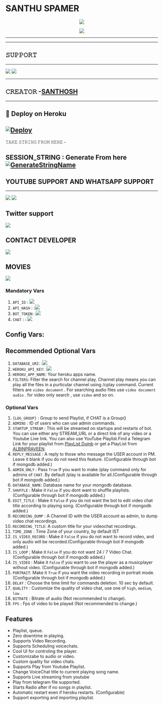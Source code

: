 # SANTHU SPAMER

<p align="center">
  <img src="https://te.legra.ph/file/965b2df3eeaf45cc5a291.jpg"</p>

 <p align="center">
  <img src="https://te.legra.ph/file/509686aa88a027bffe2b3.jpg"</p>
 


-------------------------------------------------
-------------------------------------------------
## 𝚂𝚄𝙿𝙿𝙾𝚁𝚃 
-------------------------------------------------                          
<a href="https://t.me/Catmusicworld"><img src="https://img.shields.io/badge/Join-SUPPORT%20GROUP-green.svg?logo=Telegram"></a> <a href="https://t.me/Catmusicworld"><img src="https://img.shields.io/badge/Join-SUPPORT%20CHANNEL-blue.svg?logo=Telegram"></a>

-------------------------------------------------

## 𝙲𝚁𝙴𝙰𝚃𝙾𝚁 -[SANTHOSH](https://t.me/Catmusicworld)

-------------------------------------------------

## 🚀 Deploy on Heroku 
[![Deploy](https://www.herokucdn.com/deploy/button.svg)](https://heroku.com/deploy?template=https://git.heroku.com/santhoshpodil.git)
------------------------------------------------


𝚃𝙰𝙺𝙴 𝚂𝚃𝚁𝙸𝙽𝙶 𝙵𝚁𝙾𝙼 𝙷𝙴𝚁𝙴 - 

SESSION_STRING : Generate From here [![GenerateStringName](https://img.shields.io/badge/repl.it-generateStringName-redgreen)](https://replit.com/@ALBINPRAVEEN1/getStringName)
-------------------------------------------------
## YOUTUBE SUPPORT AND WHATSAPP SUPPORT
-------------------------------------------------
<a href="https://youtube.com/channel/UC7QMr8IDR65vciXrwx4XLiQ"><img src="https://img.shields.io/badge/Click-YOUTUBE%20CHANNEL-red.svg?logo=Youtube"></a> 
<a href="https://chat.whatsapp.com/K6Qj5xICtx87TaTZPo4tgU"><img src="https://img.shields.io/badge/Join-WHATSAPP%20CHANNEL-green.svg?logo=Whatsapp"></a>

## Twitter support

 <a href="https://mobile.twitter.com/SanthoshPodili"><img src="https://img.shields.io/badge/Join-SANTHOSH%20TWITTER-pink.svg?logo=Twitter"></a>

## CONTACT DEVELOPER

<a href="https://t.me/santhumusicbot"><img src="https://img.shields.io/badge/Join-CONTACT%20SUPPORT-yellow.svg?logo=Telegram"></a>
## MOVIES
<a href="https://ww3.7movierulz.pe/"><img src="https://img.shields.io/badge/Click-MOVIES%20WEBSITE-orange.svg?logo=Telivision"></a>



### Mandatory Vars
1. `API_ID` : <a href="https://my.telegram.org"><img src="https://img.shields.io/badge/Click-API%20ID-bluepink.svg?logo=Myteleorg"></a>
2. `API_HASH` : :<a href="https://my.telegram.org"><img src="https://img.shields.io/badge/Click-API%20HASH-yellowred.svg?logo=Myteleorg"></a>
3. `BOT_TOKEN`: :<a href="https://t.me/BotFather"><img src="https://img.shields.io/badge/Click-BOT%20FATHER-yellow.svg?logo=Botfather"></a>
5. `CHAT` : : <a href="https://t.me/MissRose_bot"><img src="https://img.shields.io/badge/Click-CHAT%20ID-sprinkle.svg?logo=Telegram"></a>




## Config Vars:

## Recommended Optional Vars

1. `DATABASE_URI`: :<a href="https://cloud.mongodb.com"><img src="https://img.shields.io/badge/Join-MONGODB%20URL-sparkil.svg?logo=Mongodb"></a>
2. `HEROKU_API_KEY`:  :<a href="https://dashboard.heroku.com/account/applications/authorizations/new"><img src="https://img.shields.io/badge/Click-HEROKU%20APIKEY-green.svg?logo=Heroku"></a>
3. `HEROKU_APP_NAME`: Your heroku apps name.
4. `FILTERS`: Filter the search for channel play. Channel play means you can play all the files in a purticular channel using /cplay command. Current filters are `video document` . For searching audio files use `video document audio` . for video only search , use `video` and so on.

### Optional Vars
1. `{LOG_GROUP}` : Group to send Playlist, if CHAT is a Group()
2. `ADMINS` : ID of users who can use admin commands.
3. `STARTUP_STREAM` : This will be streamed on startups and restarts of bot. You can use either any STREAM_URL or a direct link of any video or a Youtube Live link. You can also use YouTube Playlist.Find a Telegram Link for your playlist from [PlayList Dumb](https://telegram.dog/DumpPlaylist) or get a PlayList from [ALBINPRAVEEN](https://telegram.dog/i_am_albin_ptaveen).
4. `REPLY_MESSAGE` : A reply to those who message the USER account in PM. Leave it blank if you do not need this feature. (Configurable through bot if mongodb added.)
5. `ADMIN_ONLY` : Pass `True` If you want to make /play command only for admins of `CHAT`. By default /play is available for all.(Configurable through bot if mongodb added.)
6. `DATABASE_NAME`: Database name for your mongodb database.
7. `SHUFFLE` : Make it `False` if you dont want to shuffle playlists. (Configurable through bot if mongodb added.)
8. `EDIT_TITLE` : Make it `False` if you do not want the bot to edit video chat title according to playing song. (Configurable through bot if mongodb added.)
9. `RECORDING_DUMP` : A Channel ID with the USER account as admin, to dump video chat recordings.
10. `RECORDING_TITLE`: A custom title for your videochat recordings.
11. `TIME_ZONE` : Time Zone of your country, by default IST
12. `IS_VIDEO_RECORD` : Make it `False` if you do not want to record video, and only audio will be recorded.(Configurable through bot if mongodb added.)
13. `IS_LOOP` ; Make it `False` if you do not want 24 / 7 Video Chat. (Configurable through bot if mongodb added.)
14. `IS_VIDEO` : Make it `False` if you want to use the player as a musicplayer without video. (Configurable through bot if mongodb added.)
15. `PORTRAIT`: Make it `True` if you want the video recording in portrait mode. (Configurable through bot if mongodb added.)
16. `DELAY` : Choose the time limit for commands deletion. 10 sec by default.
18. `QUALITY` : Customize the quality of video chat, use one of `high`, `medium`, `low` . 
19. `BITRATE` : Bitrate of audio (Not recommended to change).
20. `FPS` : Fps of video to be played (Not recommended to change.)


## Features

- Playlist, queue.
- Zero downtime in playing.
- Supports Video Recording.
- Supports Scheduling voicechats.
- Cool UI for controling the player.
- Customizabe to audio or video.
- Custom quality for video chats.
- Supports Play from Youtube Playlist.
- Change VoiceChat title to current playing song name.
- Supports Live streaming from youtube
- Play from telegram file supported.
- Starts Radio after if no songs in playlist.
- Automatic restart even if heroku restarts. (Configurable)
- Support exporting and importing playlist.

